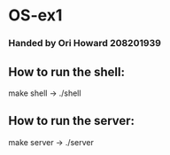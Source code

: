 # OS-ex1
### Handed by Ori Howard 208201939
## How to run the shell:
  make shell -> ./shell


## How to run the server:
  make server -> ./server
